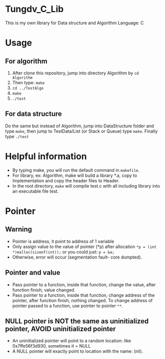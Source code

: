 # Tungdv_C_Lib
This is my own library for Data structure and Algorithm
Language: C

# Usage
## For algorithm
1. After clone this repository, jump into directory Algorithm by ``cd Algorithm``
2. Then type: ``make`` 
3. ``cd ../TestAlgo``
4. ``make``
5. ``./test``

## For data structure
Do the same but instead of Algorithm, jump into DataStructure folder and type ``make``, 
then jump to TestData/List (or Stack or Queue) type ``make``. Finally type ``./test``

# Helpful information
- By typing make, you will run the default command in ``makefile``. 
- For library, ex: Algorithm, make will build a library *.a,
copy to Implementation and copy the header files to Header.
- In the root directory, ``make`` will compile test.c with all including library 
into an executable file test.

# Pointer

## Warning 
- Pointer is address, it point to address of 1 variable
- Only assign value to the value of pointer (*p) after allocation 
``
*p = (int *)malloc(sizeof(int));
``
or you could just: 
``
p = &a;
``
- Otherwise, error will occur (segmentation fault- core dumpted).

## Pointer and value
- Pass pointer to a function, inside that function, change the value, after function finish, value changed.
- Pass pointer to a function, inside that function, change address of the pointer, after function finish, nothing changed. To change address of pointer passed to a function, use pointer to pointer ``**``.

## NULL pointer is NOT the same as uninitialized pointer, AVOID uninitialized pointer
- An uninitialized pointer will point to a random location: like 0x7ffe56f3d930, sometimes it = NULL
- A NULL pointer will exactly point to location with the name: (nil).